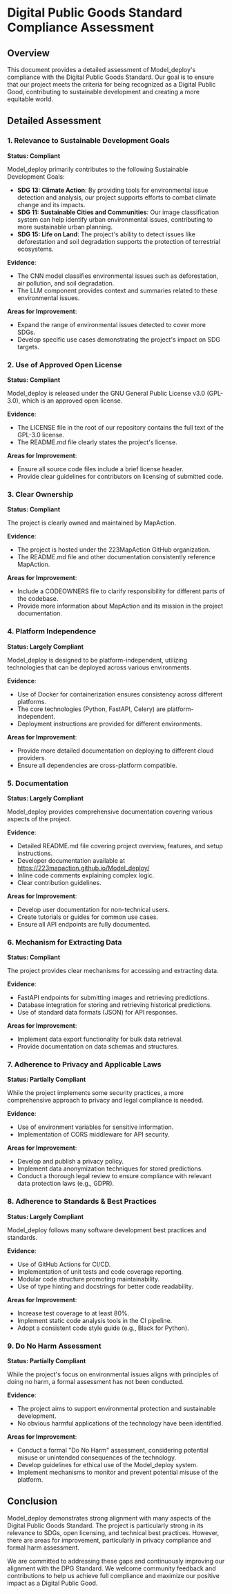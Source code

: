 # Digital Public Goods Standard Compliance Assessment

## Overview

This document provides a detailed assessment of Model_deploy's compliance with the Digital Public Goods Standard. Our goal is to ensure that our project meets the criteria for being recognized as a Digital Public Good, contributing to sustainable development and creating a more equitable world.

## Detailed Assessment

### 1. Relevance to Sustainable Development Goals

**Status: Compliant**

Model_deploy primarily contributes to the following Sustainable Development Goals:

-   **SDG 13: Climate Action**: By providing tools for environmental issue detection and analysis, our project supports efforts to combat climate change and its impacts.
-   **SDG 11: Sustainable Cities and Communities**: Our image classification system can help identify urban environmental issues, contributing to more sustainable urban planning.
-   **SDG 15: Life on Land**: The project's ability to detect issues like deforestation and soil degradation supports the protection of terrestrial ecosystems.

**Evidence**:

-   The CNN model classifies environmental issues such as deforestation, air pollution, and soil degradation.
-   The LLM component provides context and summaries related to these environmental issues.

**Areas for Improvement**:

-   Expand the range of environmental issues detected to cover more SDGs.
-   Develop specific use cases demonstrating the project's impact on SDG targets.

### 2. Use of Approved Open License

**Status: Compliant**

Model_deploy is released under the GNU General Public License v3.0 (GPL-3.0), which is an approved open license.

**Evidence**:

-   The LICENSE file in the root of our repository contains the full text of the GPL-3.0 license.
-   The README.md file clearly states the project's license.

**Areas for Improvement**:

-   Ensure all source code files include a brief license header.
-   Provide clear guidelines for contributors on licensing of submitted code.

### 3. Clear Ownership

**Status: Compliant**

The project is clearly owned and maintained by MapAction.

**Evidence**:

-   The project is hosted under the 223MapAction GitHub organization.
-   The README.md file and other documentation consistently reference MapAction.

**Areas for Improvement**:

-   Include a CODEOWNERS file to clarify responsibility for different parts of the codebase.
-   Provide more information about MapAction and its mission in the project documentation.

### 4. Platform Independence

**Status: Largely Compliant**

Model_deploy is designed to be platform-independent, utilizing technologies that can be deployed across various environments.

**Evidence**:

-   Use of Docker for containerization ensures consistency across different platforms.
-   The core technologies (Python, FastAPI, Celery) are platform-independent.
-   Deployment instructions are provided for different environments.

**Areas for Improvement**:

-   Provide more detailed documentation on deploying to different cloud providers.
-   Ensure all dependencies are cross-platform compatible.

### 5. Documentation

**Status: Largely Compliant**

Model_deploy provides comprehensive documentation covering various aspects of the project.

**Evidence**:

-   Detailed README.md file covering project overview, features, and setup instructions.
-   Developer documentation available at https://223mapaction.github.io/Model_deploy/
-   Inline code comments explaining complex logic.
-   Clear contribution guidelines.

**Areas for Improvement**:

-   Develop user documentation for non-technical users.
-   Create tutorials or guides for common use cases.
-   Ensure all API endpoints are fully documented.

### 6. Mechanism for Extracting Data

**Status: Compliant**

The project provides clear mechanisms for accessing and extracting data.

**Evidence**:

-   FastAPI endpoints for submitting images and retrieving predictions.
-   Database integration for storing and retrieving historical predictions.
-   Use of standard data formats (JSON) for API responses.

**Areas for Improvement**:

-   Implement data export functionality for bulk data retrieval.
-   Provide documentation on data schemas and structures.

### 7. Adherence to Privacy and Applicable Laws

**Status: Partially Compliant**

While the project implements some security practices, a more comprehensive approach to privacy and legal compliance is needed.

**Evidence**:

-   Use of environment variables for sensitive information.
-   Implementation of CORS middleware for API security.

**Areas for Improvement**:

-   Develop and publish a privacy policy.
-   Implement data anonymization techniques for stored predictions.
-   Conduct a thorough legal review to ensure compliance with relevant data protection laws (e.g., GDPR).

### 8. Adherence to Standards & Best Practices

**Status: Largely Compliant**

Model_deploy follows many software development best practices and standards.

**Evidence**:

-   Use of GitHub Actions for CI/CD.
-   Implementation of unit tests and code coverage reporting.
-   Modular code structure promoting maintainability.
-   Use of type hinting and docstrings for better code readability.

**Areas for Improvement**:

-   Increase test coverage to at least 80%.
-   Implement static code analysis tools in the CI pipeline.
-   Adopt a consistent code style guide (e.g., Black for Python).

### 9. Do No Harm Assessment

**Status: Partially Compliant**

While the project's focus on environmental issues aligns with principles of doing no harm, a formal assessment has not been conducted.

**Evidence**:

-   The project aims to support environmental protection and sustainable development.
-   No obvious harmful applications of the technology have been identified.

**Areas for Improvement**:

-   Conduct a formal "Do No Harm" assessment, considering potential misuse or unintended consequences of the technology.
-   Develop guidelines for ethical use of the Model_deploy system.
-   Implement mechanisms to monitor and prevent potential misuse of the platform.

## Conclusion

Model_deploy demonstrates strong alignment with many aspects of the Digital Public Goods Standard. The project is particularly strong in its relevance to SDGs, open licensing, and technical best practices. However, there are areas for improvement, particularly in privacy compliance and formal harm assessment.

We are committed to addressing these gaps and continuously improving our alignment with the DPG Standard. We welcome community feedback and contributions to help us achieve full compliance and maximize our positive impact as a Digital Public Good.
